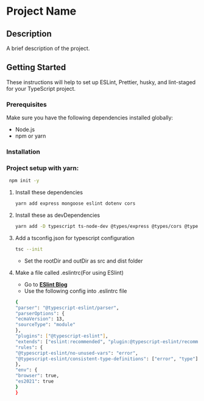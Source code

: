 # Project Name

## Description

A brief description of the project.

## Getting Started

These instructions will help to set up ESLint, Prettier, husky, and lint-staged for your TypeScript project.

### Prerequisites

Make sure you have the following dependencies installed globally:

- Node.js
- npm or yarn

### Installation

### Project setup with yarn:

```bash
 npm init -y
```

1. Install these dependencies

   ```bash
   yarn add express mongoose eslint dotenv cors
   ```

2. Install these as devDependencies

   ```bash
   yarn add -D typescript ts-node-dev @types/express @types/cors @typescript-eslint/eslint-plugin @typescript-eslint/parser eslint-config-prettier prettier lint-staged husky
   ```

3. Add a tsconfig.json for typescript configuration

   ```bash
   tsc --init
   ```

    - Set the rootDir and outDir as src and dist folder

4. Make a file called .eslintrc(For using ESlint)

    - Go to **[ESlint Blog](https://blog.logrocket.com/linting-typescript-eslint-prettier/)**
    - Use the following config into .eslintrc file

    ```bash
    {
    "parser": "@typescript-eslint/parser",
    "parserOptions": {
    "ecmaVersion": 13,
    "sourceType": "module"
    },
    "plugins": ["@typescript-eslint"],
    "extends": ["eslint:recommended", "plugin:@typescript-eslint/recommended", "prettier"],
    "rules": {
    "@typescript-eslint/no-unused-vars": "error",
    "@typescript-eslint/consistent-type-definitions": ["error", "type"]
    },
    "env": {
    "browser": true,
    "es2021": true
    }
    }
    ```
